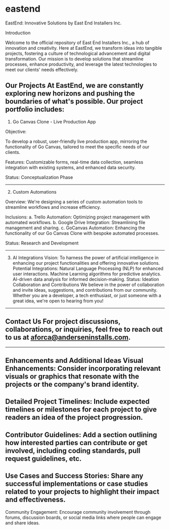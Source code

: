 # eastend

EastEnd: Innovative Solutions by East End Installers Inc.

Introduction

Welcome to the official repository of East End Installers Inc., a hub of innovation and creativity. Here at EastEnd, we transform ideas into tangible projects, fostering a culture of technological advancement and digital transformation. Our mission is to develop solutions that streamline processes, enhance productivity, and leverage the latest technologies to meet our clients' needs effectively.

Our Projects
At EastEnd, we are constantly exploring new horizons and pushing the boundaries of what's possible. Our project portfolio includes:
---------------------------------
1. Go Canvas Clone - Live Production App

Objective: 

To develop a robust, user-friendly live production app, mirroring the functionality of Go Canvas, tailored to meet the specific needs of our clients.

Features: Customizable forms, real-time data collection, seamless integration with existing systems, and enhanced data security.

Status: Conceptualization Phase

---------------------------------

2. Custom Automations

Overview: We're designing a series of custom automation tools to streamline workflows and increase efficiency.

Inclusions:
    a. Trello Automation: Optimizing project management with automated workflows.
    b. Google Drive Integration: Streamlining file management and sharing.
    c. GoCanvas Automation: Enhancing the functionality of our Go Canvas Clone with bespoke automated processes.

Status: Research and Development

---------------------------------

3. AI Integrations
Vision: To harness the power of artificial intelligence in enhancing our project functionalities and offering innovative solutions.
Potential Integrations:
Natural Language Processing (NLP) for enhanced user interactions.
Machine Learning algorithms for predictive analytics.
AI-driven data analysis for informed decision-making.
Status: Ideation
Collaboration and Contributions
We believe in the power of collaboration and invite ideas, suggestions, and contributions from our community. Whether you are a developer, a tech enthusiast, or just someone with a great idea, we're open to hearing from you!
---------------------------------

Contact Us
For project discussions, collaborations, or inquiries, feel free to reach out to us at aforca@anderseninstalls.com.
---------------------------------

---------------------------------
Enhancements and Additional Ideas
Visual Enhancements: Consider incorporating relevant visuals or graphics that resonate with the projects or the company's brand identity.
---------------------------------
Detailed Project Timelines: Include expected timelines or milestones for each project to give readers an idea of the project progression.
---------------------------------
Contributor Guidelines: Add a section outlining how interested parties can contribute or get involved, including coding standards, pull request guidelines, etc.
---------------------------------
Use Cases and Success Stories: Share any successful implementations or case studies related to your projects to highlight their impact and effectiveness.
---------------------------------
Community Engagement: Encourage community involvement through forums, discussion boards, or social media links where people can engage and share ideas.




